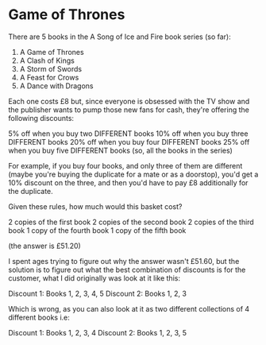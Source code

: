 # Game of Thrones

There are 5 books in the A Song of Ice and Fire book series (so far):

1. A Game of Thrones
2. A Clash of Kings
3. A Storm of Swords
4. A Feast for Crows
5. A Dance with Dragons

Each one costs £8 but, since everyone is obsessed with the TV show and the publisher wants to pump those new fans for cash, they're offering the following discounts:

5% off when you buy two DIFFERENT books
10% off when you buy three DIFFERENT books
20% off when you buy four DIFFERENT books
25% off when you buy five DIFFERENT books (so, all the books in the series)

For example, if you buy four books, and only three of them are different (maybe you're buying the duplicate for a mate or as a doorstop), you'd get a 10% discount on the three, and then you'd have to pay £8 additionally for the duplicate.

Given these rules, how much would this basket cost?

2 copies of the first book
2 copies of the second book
2 copies of the third book
1 copy of the fourth book
1 copy of the fifth book

(the answer is £51.20)

I spent ages trying to figure out why the answer wasn't £51.60, but the solution is to figure out what the best combination of discounts is for the customer, what I did originally was look at it like this:

Discount 1: Books 1, 2, 3, 4, 5
Discount 2: Books 1, 2, 3

Which is wrong, as you can also look at it as two different collections of 4 different books i.e:

Discount 1: Books 1, 2, 3, 4
Discount 2: Books 1, 2, 3, 5